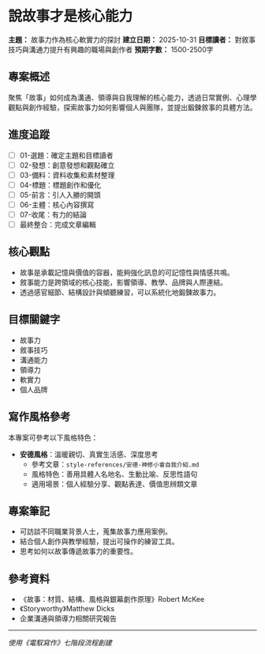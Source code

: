 # 說故事才是核心能力

**主題：** 故事力作為核心軟實力的探討
**建立日期：** 2025-10-31
**目標讀者：** 對敘事技巧與溝通力提升有興趣的職場與創作者
**預期字數：** 1500-2500字

## 專案概述
聚焦「故事」如何成為溝通、領導與自我理解的核心能力，透過日常實例、心理學觀點與創作經驗，探索故事力如何影響個人與團隊，並提出鍛鍊敘事的具體方法。

## 進度追蹤
- [ ] 01-選題：確定主題和目標讀者
- [ ] 02-發想：創意發想和觀點確立
- [ ] 03-備料：資料收集和素材整理
- [ ] 04-標題：標題創作和優化
- [ ] 05-前言：引人入勝的開頭
- [ ] 06-主體：核心內容撰寫
- [ ] 07-收尾：有力的結論
- [ ] 最終整合：完成文章編輯

## 核心觀點
- 故事是承載記憶與價值的容器，能夠強化訊息的可記憶性與情感共鳴。
- 敘事能力是跨領域的核心技能，影響領導、教學、品牌與人際連結。
- 透過感官細節、結構設計與傾聽練習，可以系統化地鍛鍊故事力。

## 目標關鍵字
- 故事力
- 敘事技巧
- 溝通能力
- 領導力
- 軟實力
- 個人品牌

## 寫作風格參考
本專案可參考以下風格特色：
- **安德風格**：溫暖親切、真實生活感、深度思考
  - 參考文章：`style-references/安德-神修小會自我介紹.md`
  - 風格特色：善用具體人名地名、生動比喻、反思性語句
  - 適用場景：個人經驗分享、觀點表達、價值思辨類文章

## 專案筆記
- 可訪談不同職業背景人士，蒐集故事力應用案例。
- 結合個人創作與教學經驗，提出可操作的練習工具。
- 思考如何以故事傳遞故事力的重要性。

## 參考資料
- 《故事：材質、結構、風格與銀幕劇作原理》Robert McKee
- 《Storyworthy》Matthew Dicks
- 企業溝通與領導力相關研究報告

---
*使用《電馭寫作》七階段流程創建*
